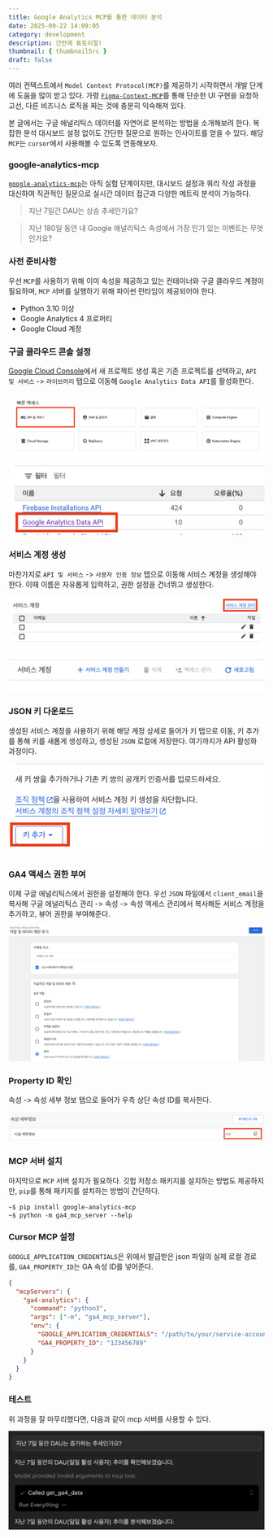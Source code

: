 ```yaml
---
title: Google Analytics MCP를 통한 데이터 분석
date: 2025-09-22 14:09:05
category: development
description: 간만에 튜토리얼!
thumbnail: { thumbnailSrc }
draft: false
---
```


여러 컨텍스트에서 `Model Context Protocol(MCP)`를 제공하기 시작하면서 개발 단계에 도움을 많이 받고 있다.
가령 [`Figma-Context-MCP`](https://github.com/GLips/Figma-Context-MCP)를 통해 단순한 UI 구현을 요청하고선,
다른 비즈니스 로직을 짜는 것에 충분히 익숙해져 있다.

본 글에서는 구글 에널리틱스 데이터를 자연어로 분석하는 방법을 소개해보려 한다. 복잡한 분석 대시보드 설정 없이도 간단한 질문으로 원하는
인사이트를 얻을 수 있다. 해당 `MCP`는 `cursor`에서 사용해볼 수 있도록 연동해보자.

### google-analytics-mcp

[`google-analytics-mcp`](https://github.com/googleanalytics/google-analytics-mcp)는 아직 실험 단계이지만, 대시보드 설정과
쿼리 작성 과정을 대신하여 직관적인 질문으로 실시간 데이터 접근과 다양한 메트릭 분석이 가능하다.

> 지난 7일간 DAU는 상승 추세인가요?

> 지난 180일 동안 내 Google 애널리틱스 속성에서 가장 인기 있는 이벤트는 무엇인가요?

### 사전 준비사항

우선 `MCP`를 사용하기 위해 이미 속성을 제공하고 있는 컨테이너와 구글 클라우드 계정이 필요하며, `MCP` 서버를 실행하기 위해 파이썬 런타임이
제공되어야 한다.

- Python 3.10 이상
- Google Analytics 4 프로퍼티
- Google Cloud 계정

### 구글 클라우드 콘솔 설정

[Google Cloud Console](https://console.cloud.google.com)에서 새 프로젝트 생성 혹은 기존 프로젝트를 선택하고,
`API 및 서비스` -> `라이브러리` 탭으로 이동해 `Google Analytics Data API`를 활성화한다.

![구글 클라우드 콘솔의 API 및 서비스 선택](./images/google-analytics-mcp/api-service.png)

![구글 에널리틱스 데이터 API 활성화](./images/google-analytics-mcp/ga-data-api.png)

### 서비스 계정 생성

마찬가지로 `API 및 서비스` -> `사용자 인증 정보` 탭으로 이동해 서비스 계정을 생성해야 한다. 이때 이름은 자유롭게 입력하고,
권한 설정을 건너뛰고 생성한다.

![서비스 계정 생성](./images/google-analytics-mcp/create-credentials.png)
![서비스 계정 생성](./images/google-analytics-mcp/create-credentials-2.png)

### JSON 키 다운로드

생성된 서비스 계정을 사용하기 위해 해당 계정 상세로 들어가 키 탭으로 이동, 키 추가를 통해 키를 새롭게 생성하고,
생성된 `JSON` 로컬에 저장한다. 여기까지가 API 활성화 과정이다.

![서비스 계정 키 생성](./images/google-analytics-mcp/create-key.png)

### GA4 액세스 권한 부여

이제 구글 에널리틱스에서 권한을 설정해야 한다. 우선 `JSON` 파일에서 `client_email`을 복사해 구글 에널리틱스 관리 ->
속성 -> 속성 엑세스 관리에서 복사해둔 서비스 계정을 추가하고, 뷰어 권한을 부여해준다.

![뷰어 권한을 가진 클라우드 계정 추가](./images/google-analytics-mcp/ga-property-viewer.png)

### Property ID 확인

속성 -> 속성 세부 정보 탭으로 들어가 우측 상단 속성 ID를 복사한다.

![속성 아이디 복사](./images/google-analytics-mcp/property-id.png)

### MCP 서버 설치

마지막으로 `MCP` 서버 설치가 필요하다. 깃헙 저장소 패키지를 설치하는 방법도 제공하지만,
`pip`를 통해 패키지를 설치하는 방법이 간단하다.

```shell
~$ pip install google-analytics-mcp
~$ python -m ga4_mcp_server --help
```

### Cursor MCP 설정

`GOOGLE_APPLICATION_CREDENTIALS`은 위에서 발급받은 json 파일의 실제 로컬 경로를,
`GA4_PROPERTY_ID`는 GA 속성 ID를 넣어준다.

```json
{
  "mcpServers": {
    "ga4-analytics": {
      "command": "python3",
      "args": ["-m", "ga4_mcp_server"],
      "env": {
        "GOOGLE_APPLICATION_CREDENTIALS": "/path/to/your/service-account-key.json",
        "GA4_PROPERTY_ID": "123456789"
      }
    }
  }
}
```

### 테스트

위 과정을 잘 마무리했다면, 다음과 같이 mcp 서버를 사용할 수 있다.

![GA MCP 활용 예시](./images/google-analytics-mcp/cursor-example.png)
